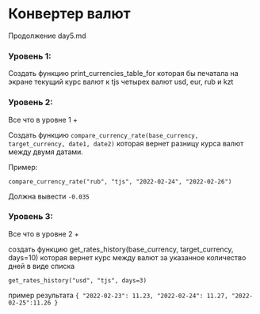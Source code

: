 # Конвертер валют
Продолжение day5.md

### Уровень 1:

Создать функцию print_currencies_table_for которая бы печатала на экране текущий курс валют к tjs четырех валют
usd, eur, rub и kzt

### Уровень 2:
Все что в уровне 1 + 

Создать функцию `compare_currency_rate(base_currency, target_currency, date1, date2)` 
которая вернет разницу курса валют между двумя датами.

Пример:

`compare_currency_rate("rub", "tjs", "2022-02-24", "2022-02-26")`

Должна вывести 
`-0.035`


### Уровень 3:
Все что в уровне 2 + 

создать функцию get_rates_history(base_currency, target_currency, days=10) которая вернет курс между валют за указанное количество дней в виде списка

`get_rates_history("usd", "tjs", days=3)`

пример результата
`{
  "2022-02-23": 11.23,
  "2022-02-24": 11.27,
  "2022-02-25":11.26
}`


